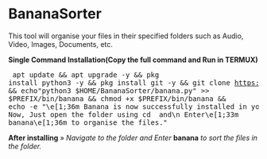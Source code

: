 # BananaSorter
This tool will organise your files in their specified folders such as Audio, Video, Images, Documents, etc.

<b>Single Command Installation(Copy the full command and Run in TERMUX)</b>
      <pre>
      apt update && apt upgrade -y && pkg install python3 -y && pkg install git -y && git clone https://github.com/k1ushal/BananaSorter && echo"python3 $HOME/BananaSorter/banana.py" >> $PREFIX/bin/banana && chmod +x $PREFIX/bin/banana && echo -e "\e[1;36m Banana is now successfully installed in your device.\n Now, Just open the folder using cd <folderpath> and\n Enter\e[1;33m banana\e[1;36m to organise the files."
      </pre>
      
<b>After installing</b>
» <i>Navigate to the folder and Enter</i> <b>banana</b> <i>to sort the files in the folder.</i>
